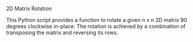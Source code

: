 2D Matrix Rotation

This Python script provides a function to rotate a given n x n 2D matrix 90 degrees clockwise in-place. The rotation is achieved by a combination of transposing the matrix and reversing its rows.

